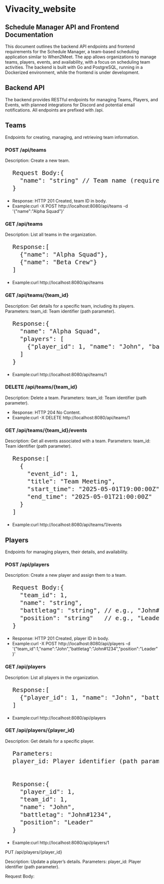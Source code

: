 # Vivacity_website

## Schedule Manager API and Frontend Documentation
This document outlines the backend API endpoints and frontend requirements for the Schedule Manager, a team-based scheduling application similar to When2Meet. The app allows organizations to manage teams, players, events, and availability, with a focus on scheduling team activities. The backend is built with Go and PostgreSQL, running in a Dockerized environment, while the frontend is under development.
## Backend API
The backend provides RESTful endpoints for managing Teams, Players, and Events, with planned integrations for Discord and potential email notifications. All endpoints are prefixed with /api.
## Teams
Endpoints for creating, managing, and retrieving team information.

### POST /api/teams
  Description: Create a new team.
<pre style='font-size: 1.25rem; line-height: 1.25;'>
  Request Body:{
    "name": "string" // Team name (required)
  }
</pre>

  - Response: HTTP 201 Created, team ID in body.
  - Example:curl -X POST http://localhost:8080/api/teams -d '{"name":"Alpha Squad"}'


### GET /api/teams

Description: List all teams in the organization.
<pre style='font-size: 1.25rem; line-height: 1.25;'>
  Response:[
    {"name": "Alpha Squad"},
    {"name": "Beta Crew"}
  ]
</pre>

  - Example:curl http://localhost:8080/api/teams




### GET /api/teams/{team_id}
  Description: Get details for a specific team, including its players.
  Parameters:
  team_id: Team identifier (path parameter).

<pre style='font-size: 1.25rem; line-height: 1.25;'>
  Response:{
    "name": "Alpha Squad",
    "players": [
      {"player_id": 1, "name": "John", "battletag": "John#1234", "position": "Leader"}
    ]
  }
</pre>

  - Example:curl http://localhost:8080/api/teams/1

### DELETE /api/teams/{team_id}
  Description: Delete a team.
  Parameters:
  team_id: Team identifier (path parameter).


  - Response: HTTP 204 No Content.
  - Example:curl -X DELETE http://localhost:8080/api/teams/1




### GET /api/teams/{team_id}/events

Description: Get all events associated with a team.
Parameters:
team_id: Team identifier (path parameter).

<pre style='font-size: 1.25rem; line-height: 1.25;'>
  Response:[
    {
      "event_id": 1,
      "title": "Team Meeting",
      "start_time": "2025-05-01T19:00:00Z",
      "end_time": "2025-05-01T21:00:00Z"
    }
  ]
</pre>

  - Example:curl http://localhost:8080/api/teams/1/events





## Players
  Endpoints for managing players, their details, and availability.

### POST /api/players

Description: Create a new player and assign them to a team.
<pre style='font-size: 1.25rem; line-height: 1.25;'>
  Request Body:{
    "team_id": 1,
    "name": "string",
    "battletag": "string", // e.g., "John#1234"
    "position": "string"   // e.g., "Leader", "Member"
  }
</pre>

  - Response: HTTP 201 Created, player ID in body.
  - Example:curl -X POST http://localhost:8080/api/players -d '{"team_id":1,"name":"John","battletag":"John#1234","position":"Leader"}'




### GET /api/players
Description: List all players in the organization.
<pre style='font-size: 1.25rem; line-height: 1.25;'>
  Response:[
    {"player_id": 1, "name": "John", "battletag": "John#1234", "position": "Leader", "team_id": 1}
  ]
</pre>
  - Example:curl http://localhost:8080/api/players

### GET /api/players/{player_id}

Description: Get details for a specific player.
<pre style='font-size: 1.25rem; line-height: 1.25;'>
  Parameters:
  player_id: Player identifier (path parameter).


  Response:{
    "player_id": 1,
    "team_id": 1,
    "name": "John",
    "battletag": "John#1234",
    "position": "Leader"
  }
</pre>

  - Example:curl http://localhost:8080/api/players/1




PUT /api/players/{player_id}

Description: Update a player’s details.
Parameters:
player_id: Player identifier (path parameter).


Request Body:



